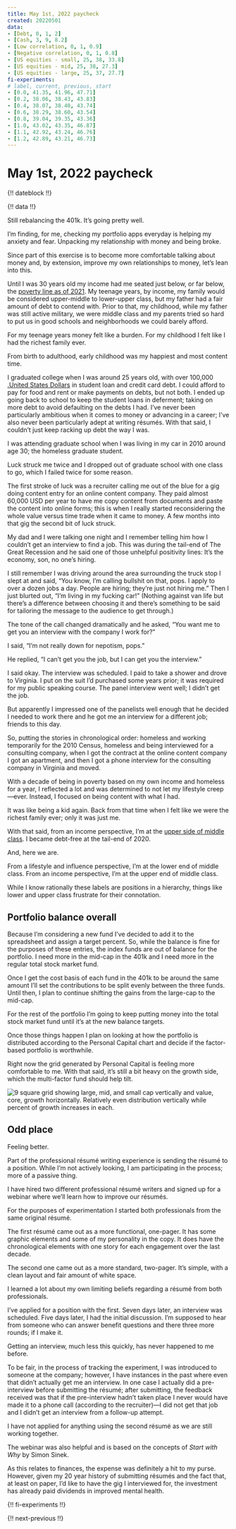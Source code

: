 ```yaml
---
title: May 1st, 2022 paycheck
created: 20220501
data:
- [Debt, 0, 1, 2]
- [Cash, 3, 9, 8.2]
- [Low correlation, 0, 1, 0.9]
- [Negative correlation, 0, 1, 0.8]
- [US equities - small, 25, 38, 33.8]
- [US equities - mid, 25, 38, 27.3]
- [US equities - large, 25, 37, 27.7]
fi-experiments:
# label, current, previous, start
- [0.0, 41.35, 41.96, 47.71]
- [0.2, 38.06, 38.43, 43.83]
- [0.4, 38.07, 38.40, 43.74]
- [0.6, 38.29, 38.60, 43.54]
- [0.8, 39.04, 39.35, 43.36]
- [1.0, 43.02, 43.35, 46.87]
- [1.1, 42.92, 43.24, 46.76]
- [1.2, 42.89, 43.21, 46.73]
---
```


# May 1st, 2022 paycheck

{!! dateblock !!}

{!! data !!}

Still rebalancing the 401k. It’s going pretty well. 

I’m finding, for me, checking my portfolio apps everyday is helping my anxiety and fear. Unpacking my relationship with money and being broke.

Since part of this exercise is to become more comfortable talking about money and, by extension, improve my own relationships to money, let’s lean into this.

Until I was 30 years old my income had me seated just below, or far below, the [poverty line as of 2021](https://www.investopedia.com/terms/f/fpl.asp). My teenage years, by income, my family would be considered upper-middle to lower-upper class, but my father had a fair amount of debt to contend with. Prior to that, my childhood, while my father was still active military, we were middle class and my parents tried so hard to put us in good schools and neighborhoods we could barely afford. 

For my teenage years money felt like a burden. For my childhood I felt like I had the richest family ever. 

From birth to adulthood, early childhood was my happiest and most content time.

I graduated college when I was around 25 years old, with over 100,000 [.United States Dollars](USD) in student loan and credit card debt. I could afford to pay for food and rent or make payments on debts, but not both. I ended up going back to school to keep the student loans in deferment; taking on more debt to avoid defaulting on the debts I had. I’ve never been particularly ambitious when it comes to money or advancing in a career; I’ve also never been particularly adept at writing résumés. With that said, I couldn’t just keep racking up debt the way I was. 

I was attending graduate school when I was living in my car in 2010 around age 30; the homeless graduate student.

Luck struck me twice and I dropped out of graduate school with one class to go, which I failed twice for some reason. 

The first stroke of luck was a recruiter calling me out of the blue for a gig doing content entry for an online content company. They paid almost 60,000 USD per year to have me copy content from documents and paste the content into online forms; this is when I really started reconsidering the whole value versus time trade when it came to money. A few months into that gig the second bit of luck struck.

My dad and I were talking one night and I remember telling him how I couldn’t get an interview to find a job. This was during the tail-end of The Great Recession and he said one of those unhelpful positivity lines: It’s the economy, son, no one’s hiring.

I still remember I was driving around the area surrounding the truck stop I slept at and said, “You know, I’m calling bullshit on that, pops. I apply to over a dozen jobs a day. People are hiring; they’re just not hiring me.” Then I just blurted out, “I’m living in my fucking car!” (Nothing against van life but there’s a difference between choosing it and there’s something to be said for tailoring the message to the audience to get through.)

The tone of the call changed dramatically and he asked, “You want me to get you an interview with the company I work for?”

I said, “I’m not really down for nepotism, pops.”

He replied, “I can’t get you the job, but I can get you the interview.”

I said okay. The interview was scheduled. I paid to take a shower and drove to Virginia. I put on the suit I’d purchased some years prior; it was required for my public speaking course. The panel interview went well; I didn’t get the job.

But apparently I impressed one of the panelists well enough that he decided I needed to work there and he got me an interview for a different job; friends to this day.

So, putting the stories in chronological order: homeless and working temporarily for the 2010 Census, homeless and being interviewed for a consulting company, when I got the contract at the online content company I got an apartment, and then I got a phone interview for the consulting company in Virginia and moved.

With a decade of being in poverty based on my own income and homeless for a year, I reflected a lot and was determined to not let my lifestyle creep—ever. Instead, I focused on being content with what I had.

It was like being a kid again. Back from that time when I felt like we were the richest family ever; only it was just me.

With that said, from an income perspective, I’m at the [upper side of middle class](https://www.investopedia.com/financial-edge/0912/which-income-class-are-you.aspx). I became debt-free at the tail-end of 2020.

And, here we are.

From a lifestyle and influence perspective, I’m at the lower end of middle class. From an income perspective, I’m at the upper end of middle class.

While I know rationally these labels are positions in a hierarchy, things like lower and upper class frustrate for their connotation. 

## Portfolio balance overall 

Because I’m considering a new fund I’ve decided to add it to the spreadsheet and assign a target percent. So, while the balance is fine for the purposes of these entries, the index funds are out of balance for the portfolio. I need more in the mid-cap in the 401k and I need more in the regular total stock market fund.

Once I get the cost basis of each fund in the 401k to be around the same amount I’ll set the contributions to be split evenly between the three funds. Until then, I plan to continue shifting the gains from the large-cap to the mid-cap.

For the rest of the portfolio I’m going to keep putting money into the total stock market fund until it’s at the new balance targets.

Once those things happen I plan on looking at how the portfolio is distributed according to the Personal Capital chart and decide if the factor-based portfolio is worthwhile.

Right now the grid generated by Personal Capital is feeling more comfortable to me. With that said, it’s still a bit heavy on the growth side, which the multi-factor fund should help tilt.

![9 square grid showing large, mid, and small cap vertically and value, core, growth horizontally. Relatively even distribution vertically while percent of growth increases in each.](/media/paycheck-to-paycheck/pc-grid-20220428.jpg)

## Odd place

Feeling better.

Part of the professional résumé writing experience is sending the résumé to a position. While I’m not actively looking, I am participating in the process; more of a passive thing.

I have hired two different professional résumé writers and signed up for a webinar where we’ll learn how to improve our résumés.

For the purposes of experimentation I started both professionals from the same original résumé.

The first résumé came out as a more functional, one-pager. It has some graphic elements and some of my personality in the copy. It does have the chronological elements with one story for each engagement over the last decade. 

The second one came out as a more standard, two-pager. It’s simple, with a clean layout and fair amount of white space. 

I learned a lot about my own limiting beliefs regarding a résumé from both professionals. 

I’ve applied for a position with the first. Seven days later, an interview was scheduled. Five days later, I had the initial discussion. I’m supposed to hear from someone who can answer benefit questions and there three more rounds; if I make it.

Getting an interview, much less this quickly, has never happened to me before. 

To be fair, in the process of tracking the experiment, I was introduced to someone at the company; however, I have instances in the past where even that didn’t actually get me an interview. In one case I actually did a pre-interview before submitting the résumé; after submitting, the feedback received was that if the pre-interview hadn’t taken place I never would have made it to a phone call (according to the recruiter)—I did not get that job and I didn’t get an interview from a follow-up attempt.

I have not applied for anything using the second résumé as we are still working together.

The webinar was also helpful and is based on the concepts of *Start with Why* by Simon Sinek.

As this relates to finances, the expense was definitely a hit to my purse. However, given my 20 year history of submitting résumés and the fact that, at least on paper, I’d like to have the gig I interviewed for, the investment has already paid dividends in improved mental health.

{!! fi-experiments !!}

{!! next-previous !!}
